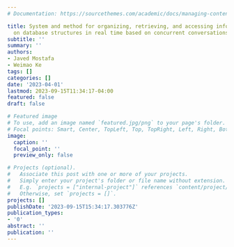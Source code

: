 ```yaml
---
# Documentation: https://sourcethemes.com/academic/docs/managing-content/

title: System and method for organizing, retrieving, and accessing information based
  on database structures in real time based on concurrent conversations
subtitle: ''
summary: ''
authors:
- Javed Mostafa
- Weimao Ke
tags: []
categories: []
date: '2023-04-01'
lastmod: 2023-09-15T11:34:17-04:00
featured: false
draft: false

# Featured image
# To use, add an image named `featured.jpg/png` to your page's folder.
# Focal points: Smart, Center, TopLeft, Top, TopRight, Left, Right, BottomLeft, Bottom, BottomRight.
image:
  caption: ''
  focal_point: ''
  preview_only: false

# Projects (optional).
#   Associate this post with one or more of your projects.
#   Simply enter your project's folder or file name without extension.
#   E.g. `projects = ["internal-project"]` references `content/project/deep-learning/index.md`.
#   Otherwise, set `projects = []`.
projects: []
publishDate: '2023-09-15T15:34:17.303776Z'
publication_types:
- '0'
abstract: ''
publication: ''
---
```

